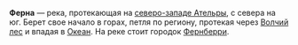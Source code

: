 **Ферна** — река, протекающая на [северо-западе Ательры](Ательра##Северо-запад), с севера на юг. Берет свое начало в горах, петля по региону, протекая через [Волчий лес](Волчий%20лес) и впадая в [Океан](Океан). На реке стоит городок [Фернберри](Фернберри).